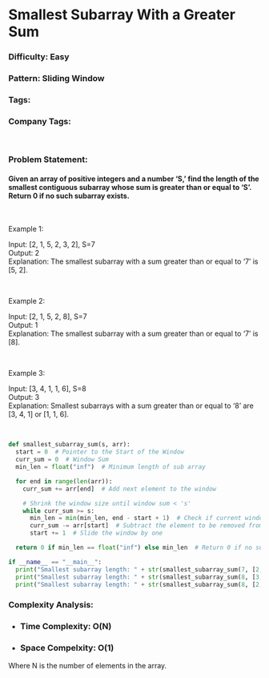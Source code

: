 # Smallest Subarray With a Greater Sum
### Difficulty: Easy
### Pattern: Sliding Window
### Tags: 
### Company Tags: 

<br />

### Problem Statement:
#### Given an array of positive integers and a number ‘S,’ find the length of the smallest contiguous subarray whose sum is greater than or equal to ‘S’. Return 0 if no such subarray exists.

<br />

Example 1:

Input: [2, 1, 5, 2, 3, 2], S=7 <br />
Output: 2 <br />
Explanation: The smallest subarray with a sum greater than or equal to ‘7’ is [5, 2].

<br />

Example 2:

Input: [2, 1, 5, 2, 8], S=7 <br />
Output: 1 <br />
Explanation: The smallest subarray with a sum greater than or equal to ‘7’ is [8].

<br />

Example 3:

Input: [3, 4, 1, 1, 6], S=8 <br />
Output: 3 <br />
Explanation: Smallest subarrays with a sum greater than or equal to ‘8’ are [3, 4, 1] or [1, 1, 6].

<br />

```python
def smallest_subarray_sum(s, arr):
  start = 0  # Pointer to the Start of the Window
  curr_sum = 0  # Window Sum
  min_len = float("inf")  # Minimum length of sub array

  for end in range(len(arr)):
    curr_sum += arr[end]  # Add next element to the window

    # Shrink the window size until window sum < 's'
    while curr_sum >= s:  
      min_len = min(min_len, end - start + 1)  # Check if current window length is the smallest
      curr_sum -= arr[start]  # Subtract the element to be removed from the window
      start += 1  # Slide the window by one

  return 0 if min_len == float("inf") else min_len  # Return 0 if no such sub array exists, otherwise return Minumum subarray length

if __name__ == "__main__":
  print("Smallest subarray length: " + str(smallest_subarray_sum(7, [2, 1, 5, 2, 3, 2])))
  print("Smallest subarray length: " + str(smallest_subarray_sum(8, [3, 4, 1, 1, 6])))
  print("Smallest subarray length: " + str(smallest_subarray_sum(8, [2, 1, 5, 2, 3, 2])))
  ```
  ### Complexity Analysis:
  * ### Time Complexity: O(N)
  * ### Space Compelxity: O(1)

  Where N is the number of elements in the array.
